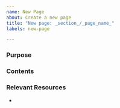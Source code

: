```yaml
---
name: New Page
about: Create a new page
title: "New page: _section_/_page_name_"
labels: new-page

---
```


### Purpose


### Contents


### Relevant Resources
- 
